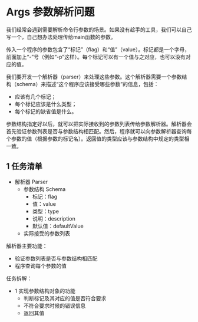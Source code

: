 # Args 参数解析问题

我们经常会遇到需要解析命令行参数的场景。如果没有趁手的工具，我们可以自己写一个，自己想办法处理传给main函数的参数。

传入一个程序的参数包含了“标记”（flag）和“值”（value）。标记都是一个字母，前面加上“-”号（例如“-p”这样）。每个标记可以有一个值与之对应，也可以没有对应的值。

我们要开发一个解析器（parser）来处理这些参数。这个解析器需要一个参数结构（schema）来描述“这个程序应该接受哪些参数”的信息，包括：

- 应该有几个标记；
- 每个标记应该是什么类型；
- 每个标记的缺省值是什么。

参数结构指定好以后，就可以把实际接收到的参数列表传给参数解析器。解析器会首先验证参数列表是否与参数结构相匹配。然后，程序就可以向参数解析器查询每个参数的值（根据参数的标记名）。返回值的类型应该与参数结构中规定的类型相一致。

## 1 任务清单

- 解析器 Parser
  - 参数结构 Schema
    - 标记：flag
    - 值：value
    - 类型：type
    - 说明：description
    - 默认值：defaultValue
  - 实际接受的参数列表
  
解析器主要功能：

- 验证参数列表是否与参数结构相匹配
- 程序查询每个参数的值

任务拆解：

- 1 实现参数结构对象的功能
  - 判断标记及其对应的值是否符合要求
  - 不符合要求时候的错误信息
  - 返回其值
